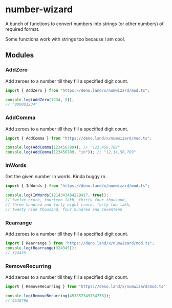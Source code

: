 # number-wizard

A bunch of functions to convert numbers into strings (or other numbers) of
required format.

Some functions work with strings too because I am cool.

## Modules

### AddZero

Add zeroes to a number till they fill a specified digit count.

```ts
import { AddZero } from "https://deno.land/x/numwizard/mod.ts";

console.log(AddZero(1234, 9));
// "000001234"
```

### AddComma

Add zeroes to a number till they fill a specified digit count.

```ts
import { AddComma } from "https://deno.land/x/numwizard/mod.ts";

console.log(AddComma(123456789)); // "123,456,789"
console.log(AddComma(123456789, "in")); // "12,34,56,789"
```

### InWords

Get the given number in words. Kinda buggy rn.

```ts
import { InWords } from "https://deno.land/x/numwizard/mod.ts";

console.log(InWords(1214343484229417, true));
// twelve crore, fourteen lakh, thirty four thousand,
// three hundred and forty eight crore, forty two lakh,
// twenty nine thousand, four hundred and seventeen
```

### Rearrange

Add zeroes to a number till they fill a specified digit count.

```ts
import { Rearrange } from "https://deno.land/x/numwizard/mod.ts";
console.log(Rearrange(324345));
// 324435
```

### RemoveRecurring

Add zeroes to a number till they fill a specified digit count.

```ts
import { RemoveRecurring } from "https://deno.land/x/numwizard/mod.ts";

console.log(RemoveRecurring(453857349734756));
// 4538796
```
